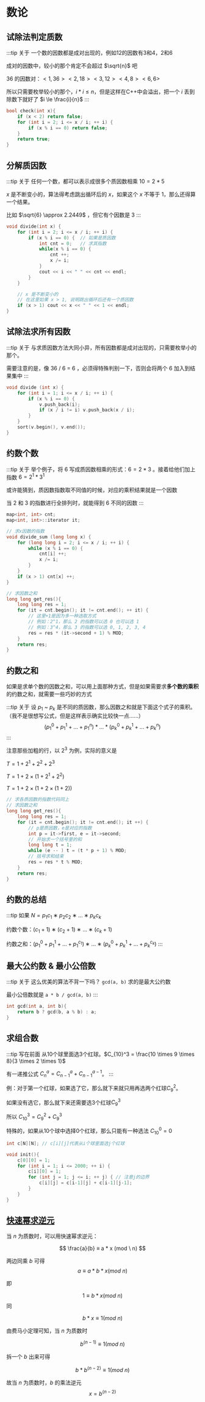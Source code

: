 # 数论

## 试除法判定质数

:::tip 关于
一个数的因数都是成对出现的，例如12的因数有3和4，2和6

成对的因数中，较小的那个肯定不会超过 $\sqrt{n}$ 吧

36 的因数对：$<1, 36> <2, 18> <3, 12> <4, 8> <6, 6>$

所以只需要枚举较小的那个，$i * i \le n$，但是这样在C++中会溢出，把一个 $i$ 丢到除数下就好了 $i \le \frac{i}{n}$
:::

```cpp
bool check(int x){
    if (x < 2) return false;
    for (int i = 2; i <= x / i; ++ i) {
        if (x % i == 0) return false;
    }
    return true;
}
```

## 分解质因数

:::tip 关于
任何一个数，都可以表示成很多个质因数相乘 $10 = 2 * 5$

$x$ 是不断变小的，算法得考虑跳出循环后的 $x$，如果这个 $x$ 不等于 $1$，那么还得算一个结果。

比如 $\sqrt{6} \approx 2.2449$ ，但它有个因数是 $3$
:::

```cpp
void divide(int x) {
    for (int i = 2; i <= x / i; ++ i) {
        if (x % i == 0) {  // 如果是质因数
            int cnt = 0;   // 求其指数 
            while(x % i == 0) {
                cnt ++;
                x /= i;
            }
            cout << i << " " << cnt << endl;
        }
    }

    // x 是不断变小的
    // 在这里如果 x > 1, 说明跳出循环后还有一个质因数
    if (x > 1) cout << x << " " << 1 << endl;
}
```

## 试除法求所有因数

:::tip 关于
与求质因数方法大同小异，所有因数都是成对出现的，只需要枚举小的那个。

需要注意的是，像 36 / 6 = 6 ，必须得特殊判别一下，否则会将两个 6 加入到结果集中
:::

```cpp {5}
void divide (int x) {
    for (int i = 1; i <= x / i; ++ i) {
        if (x % i == 0) {
            v.push_back(i);
            if (x / i != i) v.push_back(x / i);
        }
    }
    sort(v.begin(), v.end());
}
```

## 约数个数

:::tip 关于
举个例子，将 $6$ 写成质因数相乘的形式：$6 = 2 * 3$ 。接着给他们加上指数 $6 = 2^1 * 3^1$

或许能猜到，质因数指数取不同值的时候，对应的乘积结果就是一个因数

当 $2$ 和 $3$ 的指数进行全排列时，就能得到 $6$ 不同的因数
:::

```cpp {19-21}
map<int, int> cnt;
map<int, int>::iterator it;

// 求x因数的指数
void divide_sum (long long x) {
    for (long long i = 2; i <= x / i; ++ i) {
        while (x % i == 0) {
            cnt[i] ++;
            x /= i;
        }
    }
    if (x > 1) cnt[x] ++;
}

// 求因数之和
long long get_res(){
    long long res = 1;
    for (it = cnt.begin(); it != cnt.end(); ++ it) {
        // 这里+1是因为多一种选取方式
        // 例如：2^1，那么 2 的指数可以选 0 也可以选 1
        // 例如：3^4，那么 3 的指数可以选 0, 1, 2, 3, 4
        res = res * (it->second + 1) % MOD;
    }
    return res;
}
```

## 约数之和

如果是求单个数的因数之和，可以用上面那种方式，但是如果需要求**多个数的乘积**的约数之和，就需要一些巧妙的方式

:::tip 关于
设 $p_1$ ~ $p_k$ 是不同的质因数，那么因数之和就是下面这个式子的乘积。（我不是很想写公式，但是这样表示确实比较快一点......）
$$
(p_1^0 + p_1^1 + ... + p_1^n) * ... * (p_k^0 + p_k^1 + ... + p_k^n)
$$
:::

注意那些加粗的行，以 $2^3$ 为例，实际的意义是

$T = 1 + 2^1 + 2^2 + 2^3$

$T = 1 + 2 \times (1 + 2^1 + 2^2)$

$T = 1 + 2 \times (1 + 2 \times (1 + 2))$

```cpp {8-11}
// 求各质因数的指数代码同上
// 求因数之和
long long get_res(){
    long long res = 1;
    for (it = cnt.begin(); it != cnt.end(); it ++) {
        // p是质因数，e是对应的指数
        int p = it->first, e = it->second;
        // 开始求一个括号里的和
        long long t = 1;
        while (e -- ) t = (t * p + 1) % MOD;
        // 括号求和结束
        res = res * t % MOD;
    }
    return res;
}
```

## 约数的总结

:::tip
如果 $N = p_1c_1∗p_2c_2∗…∗p_kc_k$

约数个数：$(c_1+1)∗(c_2+1)∗…∗(c_k+1)$

约数之和：$(p_1^0+p_1^1+…+p_1^{c_1})∗…∗(p_k^0+p_k^1+…+p_k^{c_k})$
:::

## 最大公约数 & 最小公倍数

:::tip 关于
这么优美的算法不背一下吗？ `gcd(a, b)` 求的是最大公约数

最小公倍数就是 `a * b / gcd(a, b)`
:::

```cpp
int gcd(int a, int b){
    return b ? gcd(b, a % b) : a;
}
```

## 求组合数

:::tip 写在前面
从10个球里面选3个红球。$C_{10}^3 = \frac{10 \times 9 \times 8}{3 \times 2 \times 1}$

有一递推公式 $C_n^a = C_{n-1}^a + C_{n-1}^{a-1}$。
:::

例：对于第一个红球，如果选了它，那么就下来就只用再选两个红球$C_{9}^{2}$。

如果没有选它，那么就下来还需要选3个红球$C_{9}^{3}$

所以 $C_{10}^{3} = C_9^2 + C_9^3$

特殊的，如果从10个球中选择0个红球，那么只能有一种选法 $C_{10}^0 = 0$

```cpp {5}
int c[N][N]; // c[i][j]代表从i个球里面选j个红球

void init(){
    c[0][0] = 1;
    for (int i = 1; i <= 2000; ++ i) {
        c[i][0] = 1;
        for (int j = 1; j <= i; ++ j) { // 注意j的边界
            c[i][j] = c[i-1][j] + c[i-1][j-1];
        }
    }
}
```

## [快速幂求逆元](https://www.acwing.com/problem/content/878/)

当 $n$ 为质数时，可以用快速幂求逆元：

$$
\frac{a}{b} ≡ a * x (mod \ n)
$$


两边同乘 $b$ 可得 
$$
a ≡ a * b * x (mod \ n)
$$

即 

$$
1 ≡ b * x (mod \ n)
$$
同 

$$
b * x ≡ 1 (mod \ n)
$$

由费马小定理可知，当 $n$ 为质数时

$$
b^{(n - 1)} ≡ 1 (mod \ n)
$$

拆一个 $b$ 出来可得 

$$
b * b^{(n - 2)} ≡ 1 (mod \ n)
$$

故当 $n$ 为质数时，$b$ 的乘法逆元 
$$
x = b ^{(n - 2)}
$$